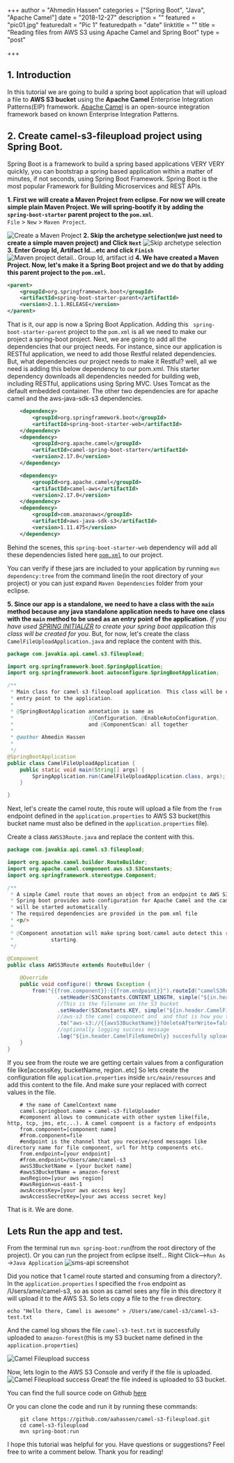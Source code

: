 +++
author = "Ahmedin Hassen"
categories = ["Spring Boot",  "Java", "Apache Camel"]
date = "2018-12-27"
description = ""
featured = "pic01.jpg"
featuredalt = "Pic 1"
featuredpath = "date"
linktitle = ""
title = "Reading files from AWS S3 using Apache Camel and Spring Boot"
type = "post"

+++

## 1. Introduction
In this tutorial we are going to build a spring boot application that will upload a file
to **AWS S3 bucket** using the **Apache Camel** Enterprise Integration Patterns(EIP) framework. [Apache Camel](http://camel.apache.org) is an open-source integration framework based on known Enterprise Integration Patterns.

## 2. Create camel-s3-fileupload project using Spring Boot.
Spring Boot is a framework to build a spring based applications VERY VERY quickly, you can bootstrap a spring based application within a matter of minutes, if not seconds, using Spring Boot Framework. Spring Boot is the most popular  Framework for Building Microservices and REST APIs. <br>

**1. First we will create a Maven Project from eclipse. For now we will create simple plain Maven Project. We will spring-bootify it by adding the `spring-boot-starter` parent project to the `pom.xml`**.<br>  `File` > `New` > `Maven Project`. 

![Create a Maven Project](/img/eclipse/camel/maven-new-project.jpg)
**2. Skip the archetype selection(we just need to  create a simple maven project) and Click `Next`**
![Skip archetype selection](/img/eclipse/camel/maven-skip-archetype.jpg)
**3. Enter Group Id, Artifact Id...etc and click `Finish`**
![Maven project detail.. Group Id, artifact id](/img/eclipse/camel/maven-project-info.jpg)
**4. We have created a Maven Project. Now, let's make it a Spring Boot project and we do that by adding this parent project to the `pom.xml`.** 
```xml
<parent>
	<groupId>org.springframework.boot</groupId>
	<artifactId>spring-boot-starter-parent</artifactId>
	<version>2.1.1.RELEASE</version>
</parent>
```
That is it, our app is now a Spring Boot Application. Adding this ` spring-boot-starter-parent` project to the `pom.xml` is all we need to make our project a spring-boot project. 
Next, we are going to add all the dependencies that our project needs. For instance, since our application is RESTful application, we need to add those Restful related dependencies. But, what dependencies our project needs to make it Restful? well, all we need is adding this below dependency to our pom.xml. This starter dependency downloads all dependencies needed for building web, including RESTful, applications using Spring MVC. Uses Tomcat as the default embedded container. The other two dependencies are for apache camel and the aws-java-sdk-s3 dependencies. 

```xml
	<dependency>
		<groupId>org.springframework.boot</groupId>
		<artifactId>spring-boot-starter-web</artifactId>
	</dependency>
    <dependency>
		<groupId>org.apache.camel</groupId>
		<artifactId>camel-spring-boot-starter</artifactId>
		<version>2.17.0</version>
	</dependency>

	<dependency>
		<groupId>org.apache.camel</groupId>
		<artifactId>camel-aws</artifactId>
		<version>2.17.0</version>
	</dependency>
	<dependency>
		<groupId>com.amazonaws</groupId>
		<artifactId>aws-java-sdk-s3</artifactId>
		<version>1.11.475</version>
	</dependency>
```
Behind the scenes, this `spring-boot-starter-web` dependency will add all these dependencies listed here [`pom.xml`](https://github.com/spring-projects/spring-boot/blob/v2.1.1.RELEASE/spring-boot-project/spring-boot-starters/spring-boot-starter-web/pom.xml) to our project.

You can verify if these jars are included to your application by running `mvn dependency:tree` from the command line(in the root directory of your project) or you can just expand `Maven Dependencies` folder from your eclipse.  <br>

**5. Since our app is a standalone, we need to have a class with the `main` method because any java standalone application needs to have one class with the `main` method to be used as an entry point of the application.**
_If you have used [SPRING INITIALIZR](https://start.spring.io/) to create your spring boot application this class will be created for you_.
But, for now, let's create the class `CamelFileUploadApplication.java` and replace the content with this. 
``` java
package com.javakia.api.camel.s3.fileupload;

import org.springframework.boot.SpringApplication;
import org.springframework.boot.autoconfigure.SpringBootApplication;

/**
 * Main class for camel-s3-fileupload application. This class will be used as an
 * entry point to the application.
 * 
 * @SpringBootApplication annotation is same as
 *                        (@Configuration, @EnableAutoConfiguration,
 *                        and @ComponentScan) all together
 *
 * @author Ahmedin Hassen
 *
 */
@SpringBootApplication
public class CamelFileUploadApplication {
	public static void main(String[] args) {
		SpringApplication.run(CamelFileUploadApplication.class, args);
	}

}

```
Next, let's create the camel route, this route will upload a file from the `from ` endpoint defined in the `application.properties` to AWS S3 bucket(this bucket name must also be defined in the `application.properties` file).

Create a class `AWSS3Route.java` and replace the content with this.

```java
package com.javakia.api.camel.s3.fileupload;

import org.apache.camel.builder.RouteBuilder;
import org.apache.camel.component.aws.s3.S3Constants;
import org.springframework.stereotype.Component;

/**
 * A simple Camel route that moves an object from an endpoint to AWS S3 Bucket
 * Spring boot provides auto-configuration for Apache Camel and the camel route
 * will be started automatically.
 * The required dependencies are provided in the pom.xml file
 * <p/>
 * 
 * @Component annotation will make spring boot/camel auto detect this route when
 *            starting.
 */

@Component
public class AWSS3Route extends RouteBuilder {

	@Override
	public void configure() throws Exception {
		from("{{from.component}}:{{from.endpoint}}").routeId("camelS3Route")
				.setHeader(S3Constants.CONTENT_LENGTH, simple("${in.header.CamelFileLength}"))
				//This is the filename on the S3 bucket
				.setHeader(S3Constants.KEY, simple("${in.header.CamelFileNameOnly}"))
				//aws-s3 the camel component and  and that is how you tell camel where you want to upload. 
				.to("aws-s3://{{awsS3BucketName}}?deleteAfterWrite=false&region={{awsRegion}}&accessKey={{awsAccessKey}}&secretKey=RAW({{awsAccessSecretKey}})")
				//optionally logging success message
				.log("${in.header.CamelFileNameOnly} succesfully uploaded to S3 {{awsS3BucketName}} bucket");
	}
}

```
If you see from the route we are getting certain values from a configuration file like[accessKey, bucketName, region..etc] 
So lets create the configuration file `application.properties` inside `src/main/resources` and add this content to the file. And make sure your replaced with correct values in the file.
```
    # the name of CamelContext name
    camel.springboot.name = camel-s3-fileUploader
    #component allows to communicate with other system like(file, http, tcp, jms, etc...). A camel compoent is a factory of endpoints
    from.component=[component name]
    #from.component=file
    #endpoint is the channel that you receive/send messages like directory name for file component, url for http components etc. 
    from.endpoint=[your endpoint]
    #from.endpoint=/Users/ame/camel-s3
    awsS3BucketName = [your bucket name]
    #awsS3BucketName = amazon-forest
    awsRegion=[your aws region]
    #awsRegion=us-east-1
    awsAccessKey=[your aws access key]
    awsAccessSecretKey=[your aws access secret key]
```

That is it. We are done. 
## Lets Run the app and test. 
From the terminal run `mvn spring-boot:run`(from the root directory of the project).
Or you can run the project from eclipse itself... Right Click-->`Run As` ->`Java Application`
![sms-api screenshot](/img/eclipse/camel/spring-boot-camel-terminal.jpg)


Did you notice that 1 camel route started and consuming from a directory?. In the `application.properties` I specified the `from` endpoint as /Users/ame/camel-s3, so as soon as camel sees any file in this directory it will upload it to the AWS S3.
So lets copy a file to the `from` directory.
```
echo "Hello there, Camel is awesome" > /Users/ame/camel-s3/camel-s3-test.txt
```

And the camel log shows the file `camel-s3-test.txt` is successfully uploaded to `amazon-forest`(this is my S3 bucket name defined in the `application.properties`)

![Camel Fileupload success](/img/eclipse/camel/camel-upload-success.jpg)

Now, lets login to the AWS S3 Console and verify if the file is uploaded.
![Camel Fileupload success](/img/eclipse/camel/aws-s3-uploaded.jpg)
Great! the file indeed is uploaded to S3 bucket.

You can find the full source code on Github [here](https://github.com/aahassen/camel-s3-fileupload)

Or you can clone the code and run it by running these commands:
```
    git clone https://github.com/aahassen/camel-s3-fileupload.git
    cd camel-s3-fileupload
    mvn spring-boot:run
```
I hope this tutorial was helpful for you. Have questions or suggestions? Feel free to write a comment below. Thank you for reading!

